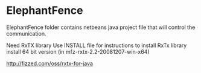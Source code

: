 # ElephantFence
ElephantFence folder contains netbeans java project file that will control the communication.

Need RxTX library
Use INSTALL file for instructions to install RxTx library install 64 bit version  (in mfz-rxtx-2.2-20081207-win-x64)

http://fizzed.com/oss/rxtx-for-java
